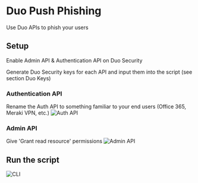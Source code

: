 # Duo Push Phishing
Use Duo APIs to phish your users

## Setup
Enable Admin API & Authentication API on Duo Security

Generate Duo Security keys for each API and input them into the script (see section Duo Keys)
### Authentication API
Rename the Auth API to something familiar to your end users (Office 365, Meraki VPN, etc.)
![Auth API](https://i.imgur.com/oy71PUJ.png)
### Admin API
Give 'Grant read resource' permissions
![Admin API](https://i.imgur.com/34OIlds.png)
## Run the script
![CLI](https://i.imgur.com/pmPKULM.png)
